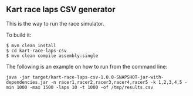 ## Kart race laps CSV generator

This is the way to run the race simulator.

To build it:

```
$ mvn clean install
$ cd kart-race-laps-csv
$ mvn clean compile assembly:single
```

The following is an example on how to run from the command line:

```
java -jar target/kart-race-laps-csv-1.0.0-SNAPSHOT-jar-with-dependencies.jar -n racer1,racer2,racer3,racer4,racer5 -k 1,2,3,4,5 -min 1000 -max 1500 -laps 10 -t 1000 -of /tmp/results.csv
```